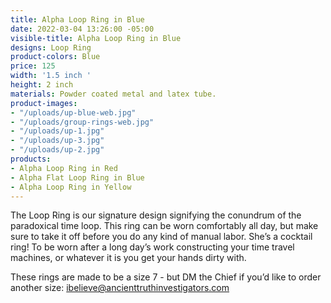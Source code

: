 ```yaml
---
title: Alpha Loop Ring in Blue
date: 2022-03-04 13:26:00 -05:00
visible-title: Alpha Loop Ring in Blue
designs: Loop Ring
product-colors: Blue
price: 125
width: '1.5 inch '
height: 2 inch
materials: Powder coated metal and latex tube.
product-images:
- "/uploads/up-blue-web.jpg"
- "/uploads/group-rings-web.jpg"
- "/uploads/up-1.jpg"
- "/uploads/up-3.jpg"
- "/uploads/up-2.jpg"
products:
- Alpha Loop Ring in Red
- Alpha Flat Loop Ring in Blue
- Alpha Loop Ring in Yellow
---
```


The Loop Ring is our signature design signifying the conundrum of the paradoxical time loop. This ring can be worn comfortably all day, but make sure to take it off before you do any kind of manual labor. She’s a cocktail ring! To be worn after a long day’s work constructing your time travel machines, or whatever it is you get your hands dirty with.

These rings are made to be a size 7 - but DM the Chief if you’d like to order another size: ibelieve@ancienttruthinvestigators.com